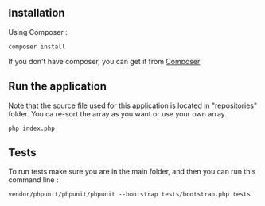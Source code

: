 ## Installation
Using Composer :

```
composer install
```

If you don't have composer, you can get it from [Composer](https://getcomposer.org/)

## Run the application
Note that the source file used for this application is located in "repositories" folder.
You ca re-sort the array as you want or use your own array.

```
php index.php
```

## Tests
To run tests make sure you are in the main folder, and then you can run this command line :

```
vendor/phpunit/phpunit/phpunit --bootstrap tests/bootstrap.php tests
```
